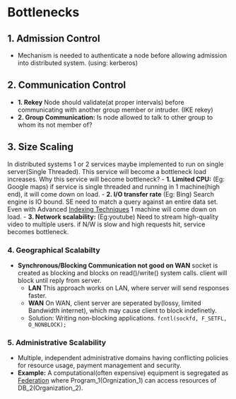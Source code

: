 # Bottlenecks
## 1. Admission Control
  - Mechanism is needed to authenticate a node before allowing admission into distributed system. (using: kerberos)
  
## 2. Communication Control
  - **1. Rekey** Node should validate(at proper intervals) before communicating with another group member or intruder. (IKE rekey)
  - **2. Group Communication:** Is node allowed to talk to other group to whom its not member of?
  
## 3. Size Scaling
  In distributed systems 1 or 2 services maybe implemented to run on single server(Single Threaded). This service will become a bottleneck load increases.
  Why this service will become bottleneck?
    - **1. Limited CPU:** (Eg: Google maps) if service is single threaded and running in 1 machine(high end), it will come down on load.
    - **2. I/O transfer rate** (Eg: Bing) Search engine is IO bound. SE need to match a query against an entire data set. Even with Advanced [Indexing Techniques](https://github.com/amitkumar50/Code-examples/blob/master/System-Design/Concepts/Indexing/README.md) 1 machine will come down on load.
    - **3. Network scalability:** (Eg:youtube) Need to stream high-quality video to multiple users. if N/W is slow and high requests hit, service becomes bottleneck.
    
### 4. Geographical Scalabilty
  - **Synchronous/Blocking Communication not good on WAN** socket is created as blocking and blocks on read()/write() system calls. client will block until reply from server.
    - **LAN** This approach works on LAN, where server will send responses faster.
    - **WAN** On WAN, client server are seperated by(lossy, limited Bandwidth internet), which may cause client to block indefinetly.
    - Solution: Writing non-blocking applications. `fcntl(sockfd, F_SETFL, O_NONBLOCK);`

### 5. Administrative Scalability
  - Multiple, independent administrative domains having conflicting policies for resource usage, payment management and security.
  - **Example:** A computational(often expensive) equipment is segregated as [Federation](https://github.com/amitkumar50/Code-examples/blob/master/System-Design/Concepts/Databases/Database_Scaling/README.md) where Program_1(Orgnization_1) can access resources of DB_2(Organization_2).
    
